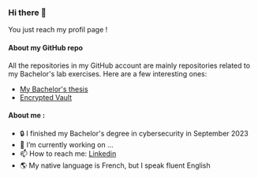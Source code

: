 ### Hi there 👋
You just reach my profil page !

#### About my GitHub repo
All the repositories in my GitHub account are mainly repositories related to my Bachelor's lab exercises.
Here are a few interesting ones:
- [My Bachelor's thesis]()
- [Encrypted Vault](https://github.com/AllemanoEn/CAA_encrypted_vault)


#### About me : 
- 🔒 I finished my Bachelor's degree in cybersecurity in September 2023
- 🔭 I’m currently working on ...
- 📫 How to reach me: [Linkedin](https://linkedin.com/in/enzo-allemano/)
- 🌎 My native language is French, but I speak fluent English
